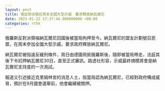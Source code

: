 ```yaml
---
layout: post
title: 俄反對派號召周末全國大型示威　要求釋放納瓦爾尼
date: 2021-01-22 17:37:44.000000000 +08:00
categories: rthk
---
```


俄羅斯反對派領袖納瓦爾尼回國後被當局拘押至今。納瓦爾尼的盟友計劃號召民眾，在周末參加全國大型示威，要求政府釋放納瓦爾尼。

納瓦爾尼被指違反緩刑條件，周日由德國飛抵俄羅斯後，隨即被當局帶走，法庭其後下令扣押納瓦爾尼30日，直至正式審訊。路透社形容，示威最終規模將會是納瓦爾尼支持度的一次測試。

報道又引述接近克里姆林宮的消息人士，指當局認為納瓦爾尼，已經對政府構成威脅，預計在9月國會選舉前，他會繼續被關押。

